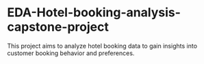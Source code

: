# EDA-Hotel-booking-analysis-capstone-project
This project aims to analyze hotel booking data to gain insights into customer booking behavior and preferences.
